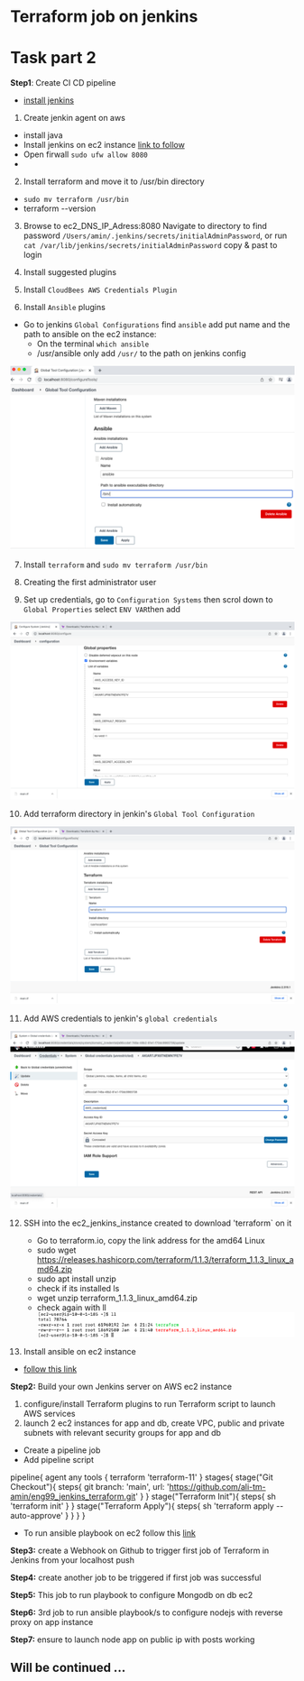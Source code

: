 # Terraform job on jenkins

# Task part 2
**Step1**: Create CI CD pipeline 
- [install jenkins](
https://www.jenkins.io/doc/book/installing/linux/)

1. Create jenkin agent on aws
  - install java
  - Install jenkins on ec2 instance [link to follow](https://www.jenkins.io/doc/tutorials/tutorial-for-installing-jenkins-on-AWS/#install-and-configure-jenkins)
  - Open firwall `sudo ufw allow 8080`
  - 

2. Install terraform and move it to /usr/bin directory
- `sudo mv terraform /usr/bin`
- terraform --version

3. Browse to ec2_DNS_IP_Adress:8080
 Navigate to directory to find password `/Users/amin/.jenkins/secrets/initialAdminPassword`, or run `cat /var/lib/jenkins/secrets/initialAdminPassword` copy & past to login
4. Install suggested plugins

5. Install `CloudBees AWS Credentials Plugin`

6. Install `Ansible` plugins
 - Go to jenkins `Global Configurations` find `ansible` add put name and the path to ansible on the ec2 instance:
    - On the terminal `which ansible` 
    - /usr/ansible only add `/usr/` to the path on jenkins config

![](/images/jenkins_ansible.png)

7. Install `terraform` and `sudo mv terraform /usr/bin`

8. Creating the first administrator user

9. Set up credentials, go to `Configuration Systems` then scrol down to `Global Properties` select `ENV VAR`then add

![](/images/global.png)

10. Add terraform directory in jenkin's `Global Tool Configuration`

![](/images/terraform.png)

11. Add AWS credentials to jenkin's `global credentials`

![](/images/credentials.png)

12. SSH into the ec2_jenkins_instance created to download 'terraform` on it

    - Go to terraform.io, copy the link address for the amd64 Linux 
    - sudo wget https://releases.hashicorp.com/terraform/1.1.3/terraform_1.1.3_linux_amd64.zip
    - sudo apt install unzip
    - check if its installed ls
    - wget unzip terraform_1.1.3_linux_amd64.zip
    - check again with ll
    ![](/images/terraform_ec2_install.png)
    
13. Install ansible on ec2 instance 
 - [follow this link](https://www.ktexperts.com/how-to-install-ansible-in-amazon-linux-machine/)


**Step2:** Build your own Jenkins server on AWS ec2 instance
1. configure/install Terraform plugins to run Terraform script to launch AWS services
2. launch 2 ec2 instances for app and db, create VPC, public and private subnets with relevant security groups for app and db

- Create a pipeline job
- Add pipeline script

pipeline{
    agent any
    tools {
        terraform 'terraform-11'
    }
    stages{
        stage("Git Checkout"){
            steps{
                git branch: 'main', url: 'https://github.com/ali-tm-amin/eng99_jenkins_terraform.git'
            }
        }
        stage("Terraform Init"){
            steps{
                sh 'terraform init'
            }
        }
        stage("Terraform Apply"){
            steps{
                sh 'terraform apply --auto-approve'
            }
        }
    }
}

- To run ansible playbook on ec2 follow this [link](https://www.youtube.com/watch?v=PRpEbFZi7nI&t=329s)

**Step3:** create a Webhook on Github to trigger first job of Terraform in Jenkins from your localhost push

**Step4:** create another job to be triggered if first job was successful

**Step5:** This job to run playbook to configure Mongodb on db ec2

**Step6:** 3rd job to run ansible playbook/s to configure nodejs with reverse proxy on app instance

**Step7:** ensure to launch node app on public ip with posts working


## Will be continued ...
